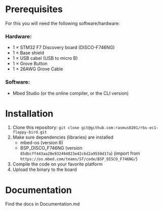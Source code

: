# Prerequisites
For this you will need the following software/hardware:

### Hardware:
- 1 &times; STM32 F7 Discovery board (DISCO-F746NG)
- 1 &times; Base shield
- 1 &times; USB cabel (USB to micro B)
- 1 &times; Grove Button
- 1 &times; 26AWG Grove Cable

### Software:
- Mbed Studio (or the online compiler, or the CLI version)

# Installation
1. Clone this repository: `git clone git@github.com:rasmus0201/rbs-ec1-flappy-bird.git`
2. Make sure dependencies (libraries) are installed
   - mbed-os (version 6)
   - BSP_DISCO_F746NG (version `85dbcff443aa20e932494823e42c6d2a9550d17a`) (import from `https://os.mbed.com/teams/ST/code/BSP_DISCO_F746NG/`)
3. Compile the code on your favorite platform
4. Upload the binary to the board


# Documentation
Find the docs in Documentation.md
